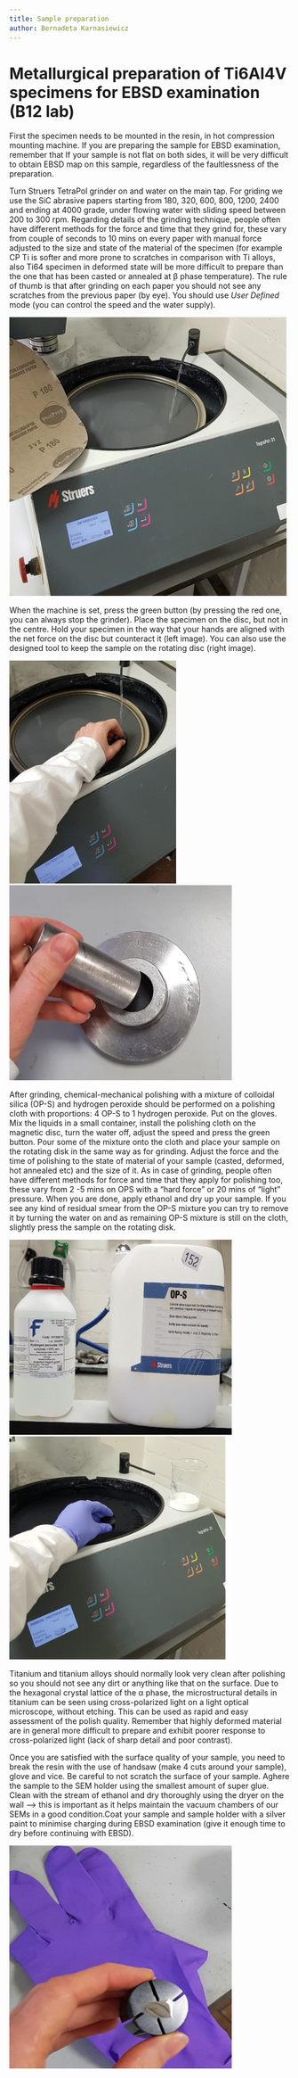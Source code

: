 ```yaml
---
title: Sample preparation
author: Bernadeta Karnasiewicz
---
```


# Metallurgical preparation of Ti6Al4V specimens for EBSD examination (B12 lab)

First the specimen needs to be mounted in the resin, in hot compression mounting machine. If you are preparing the sample for EBSD examination, remember that If your sample is 
not flat on both sides, it will be very difficult to obtain EBSD map on this sample, regardless of the faultlessness of the preparation.

Turn Struers TetraPol grinder on and water on the main tap. For griding we use the SiC abrasive papers starting from 180, 320, 600, 800, 1200, 2400 and ending at 4000 grade, under flowing water with sliding speed between 200 to 300 rpm. Regarding details of the grinding technique, people often have different methods for the force and time that they grind for, these vary from couple of seconds to 10 mins on every paper with manual force adjusted to the size and state of the material of the specimen (for example CP Ti is softer and more prone to scratches in comparison with Ti alloys, also Ti64 specimen in deformed state will be more difficult to prepare than the one that has been casted or annealed at β phase temperature). The rule of thumb is that after grinding on each paper you should not see any scratches from the previous paper (by eye). You should use *User Defined* mode (you can control the speed and the water supply).

<img src="/assets/images/posts/Picture1.jpg" width="500" height="500">        

When the machine is set, press the green button (by pressing the red one, you can always stop the grinder).
Place the specimen on the disc, but not in the centre. Hold your specimen in the way that your hands are aligned with the net force on the disc but counteract it (left image).
You can also use the designed tool to keep the sample on the rotating disc (right image). 

<img src="/assets/images/posts/Picture2.jpg" width="300" height="400">      <img src="/assets/images/posts/Picture3.jpg" width="400" height="350">       

After grinding, chemical-mechanical polishing with a mixture of colloidal silica (OP-S) and hydrogen peroxide should be performed on a polishing cloth with proportions:
4 OP-S to 1 hydrogen peroxide. Put on the gloves. Mix the liquids in a small container, install the polishing cloth on the magnetic disc, turn the water off, adjust the speed 
and press the green button. Pour some of the mixture onto the cloth and place your sample on the rotating disk in the same way as for grinding. Adjust the force and the time 
of polishing to the state of material of your sample (casted, deformed, hot annealed etc) and the size of it. As in case of grinding, people often have different methods for 
force and time that they apply for polishing too, these vary from 2 -5 mins on OPS with a “hard force” or 20 mins of “light” pressure. When you are done, apply ethanol and dry 
up your sample. If you see any kind of residual smear from the OP-S mixture you can try to remove it by turning the water on and as remaining OP-S mixture is still on the cloth, 
slightly press the sample on the rotating disk. 

<img src="/assets/images/posts/Picture4.jpg" width="400" height="350">      <img src="/assets/images/posts/Picture5.jpg" width="400" height="400">

Titanium and titanium alloys should normally look very clean after polishing so you should not see any dirt or anything like that on the surface. Due to the hexagonal 
crystal lattice of the α phase, the microstructural details in titanium can be seen using cross-polarized light on a light optical microscope, without etching. This can be used as rapid and easy assessment of the polish quality. Remember that highly deformed material are in general more difficult to prepare and exhibit poorer response to cross-polarized light (lack of sharp detail and poor contrast). 

Once you are satisfied with the surface quality of your sample, you need to break the resin with the use of handsaw (make 4 cuts around your sample), glove and vice. Be careful to not scratch the surface of your sample. Aghere the sample to the SEM holder using the smallest amount of super glue. Clean with the stream of ethanol and dry thoroughly using the dryer on the wall --> this is important as it helps maintain the vacuum chambers of our SEMs in a good condition.Coat your sample and sample holder with a silver paint to minimise charging during EBSD examination (give it enough time to dry before continuing with EBSD). 

<img src="/assets/images/posts/20210607_155223.jpg" width="400" height="400"> 
